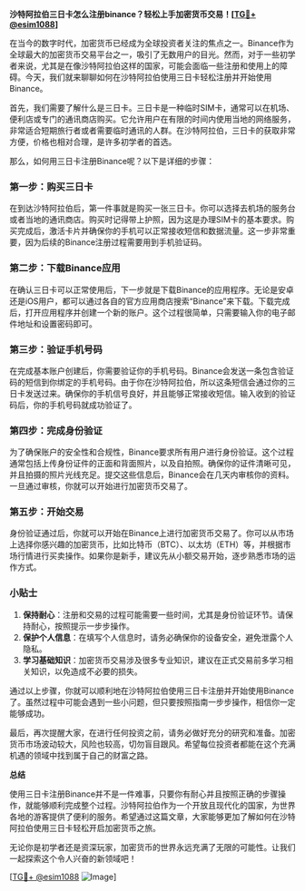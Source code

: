 **沙特阿拉伯三日卡怎么注册binance？轻松上手加密货币交易！[[TG💪+ @esim1088](https://t.me/s/esim1088)]**

在当今的数字时代，加密货币已经成为全球投资者关注的焦点之一。Binance作为全球最大的加密货币交易平台之一，吸引了无数用户的目光。然而，对于一些初学者来说，尤其是在像沙特阿拉伯这样的国家，可能会面临一些注册和使用上的障碍。今天，我们就来聊聊如何在沙特阿拉伯使用三日卡轻松注册并开始使用Binance。

首先，我们需要了解什么是三日卡。三日卡是一种临时SIM卡，通常可以在机场、便利店或专门的通讯商店购买。它允许用户在有限的时间内使用当地的网络服务，非常适合短期旅行者或者需要临时通讯的人群。在沙特阿拉伯，三日卡的获取非常方便，价格也相对合理，是许多初学者的首选。

那么，如何用三日卡注册Binance呢？以下是详细的步骤：

### 第一步：购买三日卡

在到达沙特阿拉伯后，第一件事就是购买一张三日卡。你可以选择去机场的服务台或者当地的通讯商店。购买时记得带上护照，因为这是办理SIM卡的基本要求。购买完成后，激活卡片并确保你的手机可以正常接收短信和数据流量。这一步非常重要，因为后续的Binance注册过程需要用到手机验证码。

### 第二步：下载Binance应用

在确认三日卡可以正常使用后，下一步就是下载Binance的应用程序。无论是安卓还是iOS用户，都可以通过各自的官方应用商店搜索“Binance”来下载。下载完成后，打开应用程序并创建一个新的账户。这个过程很简单，只需要输入你的电子邮件地址和设置密码即可。

### 第三步：验证手机号码

在完成基本账户创建后，你需要验证你的手机号码。Binance会发送一条包含验证码的短信到你绑定的手机号码。由于你在沙特阿拉伯，所以这条短信会通过你的三日卡发送过来。确保你的手机信号良好，并且能够正常接收短信。输入收到的验证码后，你的手机号码就成功验证了。

### 第四步：完成身份验证

为了确保账户的安全性和合规性，Binance要求所有用户进行身份验证。这个过程通常包括上传身份证件的正面和背面照片，以及自拍照。确保你的证件清晰可见，并且拍摄的照片光线充足。提交这些信息后，Binance会在几天内审核你的资料。一旦通过审核，你就可以开始进行加密货币交易了。

### 第五步：开始交易

身份验证通过后，你就可以开始在Binance上进行加密货币交易了。你可以从市场上选择你感兴趣的加密货币，比如比特币（BTC）、以太坊（ETH）等，并根据市场行情进行买卖操作。如果你是新手，建议先从小额交易开始，逐步熟悉市场的运作方式。

### 小贴士

1. **保持耐心**：注册和交易的过程可能需要一些时间，尤其是身份验证环节。请保持耐心，按照提示一步步操作。
2. **保护个人信息**：在填写个人信息时，请务必确保你的设备安全，避免泄露个人隐私。
3. **学习基础知识**：加密货币交易涉及很多专业知识，建议在正式交易前多学习相关知识，以免造成不必要的损失。

通过以上步骤，你就可以顺利地在沙特阿拉伯使用三日卡注册并开始使用Binance了。虽然过程中可能会遇到一些小问题，但只要按照指南一步步操作，相信你一定能够成功。

最后，再次提醒大家，在进行任何投资之前，请务必做好充分的研究和准备。加密货币市场波动较大，风险也较高，切勿盲目跟风。希望每位投资者都能在这个充满机遇的领域中找到属于自己的财富之路。

**总结**

使用三日卡注册Binance并不是一件难事，只要你有耐心并且按照正确的步骤操作，就能够顺利完成整个过程。沙特阿拉伯作为一个开放且现代化的国家，为世界各地的游客提供了便利的服务。希望通过这篇文章，大家能够更加了解如何在沙特阿拉伯使用三日卡轻松开启加密货币之旅。

无论你是初学者还是资深玩家，加密货币的世界永远充满了无限的可能性。让我们一起探索这个令人兴奋的新领域吧！

[[TG💪+ @esim1088](https://t.me/s/esim1088) ![Image](https://i.postimg.cc/4NQfJmqS/Snipaste-2025-05-13-00-14-12.png)]